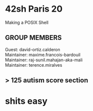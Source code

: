 # 42sh Paris 20

Making a POSIX Shell

## GROUP MEMBERS

Guest: david-ortiz.calderon <br>
Maintainer: maxime.francois-bardouil <br>
Maintainer: raj-sunil.mahajan-aka-mali <br>
Maintainer: terence.miralves <br>






















































## > 125 autism score section

# shits easy
